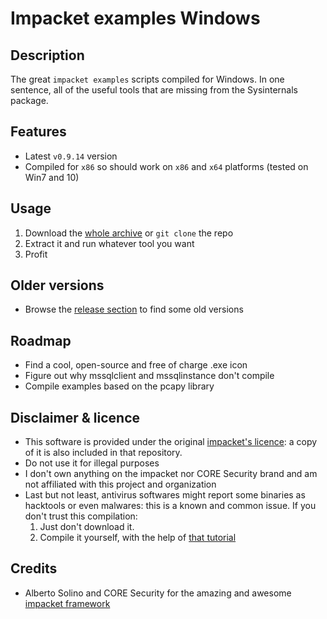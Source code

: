 Impacket examples Windows
=================

Description
-----------
The great `impacket examples` scripts compiled for Windows. 
In one sentence, all of the useful tools that are missing from the Sysinternals package.


Features
--------
* Latest `v0.9.14` version
* Compiled for `x86` so should work on `x86` and `x64` platforms (tested on Win7 and 10)
 

Usage
-----
1. Download the [whole archive](https://github.com/maaaaz/impacket-examples-windows/releases/download/v0.9.14/impacket-examples-windows-v0.9.14.zip) or `git clone` the repo
2. Extract it and run whatever tool you want
3. Profit


Older versions
--------------
* Browse the [release section](https://github.com/maaaaz/impacket-examples-windows/releases) to find some old versions


Roadmap
-------
* Find a cool, open-source and free of charge .exe icon
* Figure out why mssqlclient and mssqlinstance don't compile
* Compile examples based on the pcapy library


Disclaimer & licence 
---------------------
* This software is provided under the original [impacket's licence](https://github.com/CoreSecurity/impacket/blob/master/LICENSE): a copy of it is also included in that repository.
* Do not use it for illegal purposes
* I don't own anything on the impacket nor CORE Security brand and am not affiliated with this project and organization 
* Last but not least, antivirus softwares might report some binaries as hacktools or even malwares: this is a known and common issue. If you don't trust this compilation: 
  1. Just don't download it.
  2. Compile it yourself, with the help of [that tutorial](https://github.com/maaaaz/CrackMapExecWin/wiki/How-to-compile-CrackMapExec-for-Windows)

Credits
-------
* Alberto Solino and CORE Security for the amazing and awesome [impacket framework](https://github.com/CoreSecurity/impacket/)